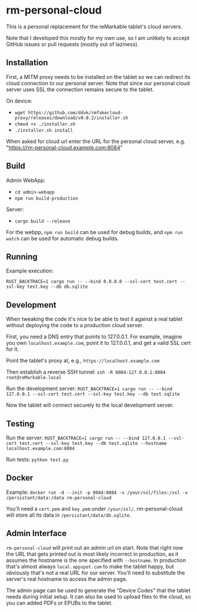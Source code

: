 # rm-personal-cloud

This is a personal replacement for the reMarkable tablet's cloud servers.

Note that I developed this mostly for my own use, so I am unlikely to accept GitHub issues or pull requests (mostly out of laziness).


## Installation

First, a MITM proxy needs to be installed on the tablet so we can redirect its cloud connection to our personal server.  Note that since our personal cloud server uses SSL the connection remains secure to the tablet.

On device:
* `wget https://github.com/ddvk/rmfakecloud-proxy/releases/download/v0.0.2/installer.sh`
* `chmod +x ./installer.sh`
* `./installer.sh install`

When asked for cloud url enter the URL for the personal cloud server, e.g. "https://rm-personal-cloud.example.com:8084"


## Build

Admin WebApp:

* `cd admin-webapp`
* `npm run build-production`

Server:

* `cargo build --release`

For the webpp, `npm run build` can be used for debug builds, and `npm run watch` can be used for automatic debug builds.


## Running

Example execution:

`RUST_BACKTRACE=1 cargo run -- --bind 0.0.0.0 --ssl-cert test.cert --ssl-key test.key --db db.sqlite`


## Development

When tweaking the code it's nice to be able to test it against a real tablet without deploying the code to a production cloud server.

First, you need a DNS entry that points to 127.0.0.1.  For example, imagine you own `localhost.example.com`, point it to 127.0.0.1, and get a valid SSL cert for it.

Point the tablet's proxy at, e.g., `https://localhost.example.com`

Then establish a reverse SSH tunnel: `ssh -R 8084:127.0.0.1:8084 root@reMarkable.local`

Run the development server: `RUST_BACKTRACE=1 cargo run -- --bind 127.0.0.1 --ssl-cert test.cert --ssl-key test.key --db test.sqlite`

Now the tablet will connect securely to the local development server.


## Testing

Run the server: `RUST_BACKTRACE=1 cargo run -- --bind 127.0.0.1 --ssl-cert test.cert --ssl-key test.key --db test.sqlite --hostname localhost.example.com:8084`

Run tests: `python test.py`


## Docker

Example: `docker run -d --init -p 8084:8084 -v /your/ssl/files:/ssl -v /persistant/data:/data rm-personal-cloud`

You'll need a `cert.pem` and `key.pem` under `/your/ssl/`.  rm-personal-cloud will store all its data in `/persistant/data/db.sqlite`.


## Admin Interface

`rm-personal-cloud` will print out an admin url on start.  Note that right now the URL that gets printed out is most likely incorrect in production, as it assumes the hostname is the one specified with `--hostname`.  In production that's almost always `local.appspot.com` to make the tablet happy, but obviously that's not a real URL for our server.  You'll need to substitute the server's real hostname to access the admin page.

The admin page can be used to generate the "Device Codes" that the tablet needs during initial setup.  It can also be used to upload files to the cloud, so you can added PDFs or EPUBs to the tablet.